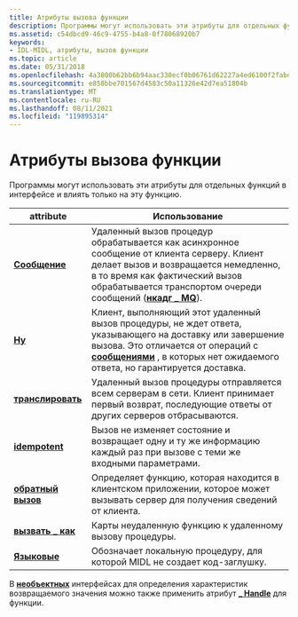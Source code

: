 ```yaml
---
title: Атрибуты вызова функции
description: Программы могут использовать эти атрибуты для отдельных функций в интерфейсе и влиять только на эту функцию.
ms.assetid: c54dbcd9-46c9-4755-b4a8-0f78068920b7
keywords:
- IDL-MIDL, атрибуты, вызов функции
ms.topic: article
ms.date: 05/31/2018
ms.openlocfilehash: 4a3800b62bb6b94aac330ecf0b06761d62227a4ed6100f2fabdde5b61cd952d0
ms.sourcegitcommit: e858bbe701567d4583c50a11326e42d7ea51804b
ms.translationtype: MT
ms.contentlocale: ru-RU
ms.lasthandoff: 08/11/2021
ms.locfileid: "119895314"
---
```

# <a name="function-call-attributes"></a>Атрибуты вызова функции

Программы могут использовать эти атрибуты для отдельных функций в интерфейсе и влиять только на эту функцию.



| attribute                        | Использование                                                                                                                                                                                                                                                      |
|----------------------------------|------------------------------------------------------------------------------------------------------------------------------------------------------------------------------------------------------------------------------------------------------------|
| [**Сообщение**](message.md)       | Удаленный вызов процедур обрабатывается как асинхронное сообщение от клиента серверу. Клиент делает вызов и возвращается немедленно, в то время как фактический вызов обрабатывается транспортом очереди сообщений ([**нкадг \_ MQ**](ncadg-mq.md)). |
| [**Ну**](maybe.md)           | Клиент, выполняющий этот удаленный вызов процедуры, не ждет ответа, указывающего на доставку или завершение вызова. Это отличается от операций с [**сообщениями**](message.md) , в которых нет ожидаемого ответа, но гарантируется доставка.        |
| [**транслировать**](broadcast.md)   | Удаленный вызов процедуры отправляется всем серверам в сети. Клиент принимает первый возврат, последующие ответы от других серверов отбрасываются.                                                                                    |
| [**idempotent**](idempotent.md) | Вызов не изменяет состояние и возвращает одну и ту же информацию каждый раз при вызове с теми же входными параметрами.                                                                                                                                     |
| [**обратный вызов**](callback.md)     | Определяет функцию, которая находится в клиентском приложении, которое может вызывать сервер для получения сведений от клиента.                                                                                                                             |
| [**вызвать \_ как**](call-as.md)      | Карты неудаленную функцию к удаленному вызову процедуры.                                                                                                                                                                                                   |
| [**Языковые**](local.md)           | Обозначает локальную процедуру, для которой MIDL не создает код-заглушку.                                                                                                                                                                                   |



 

В [**необъектных**](object.md) интерфейсах для определения характеристик возвращаемого значения можно также применить атрибут [**\_ Handle**](context-handle.md) для функции.

 

 




